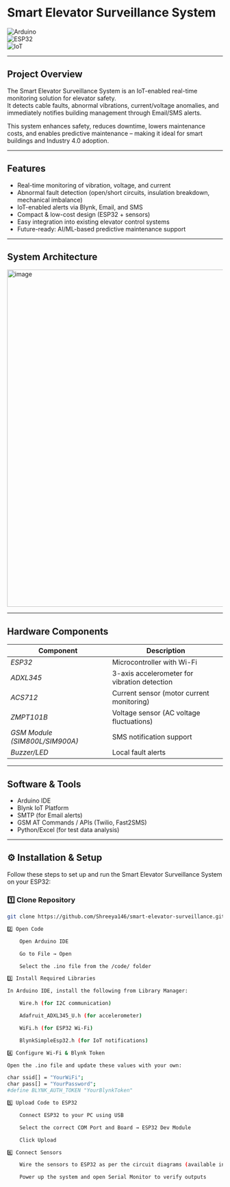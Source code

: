 #  Smart Elevator Surveillance System  

![Arduino](https://img.shields.io/badge/Arduino-IDE-blue)  
![ESP32](https://img.shields.io/badge/ESP32-Microcontroller-orange)  
![IoT](https://img.shields.io/badge/IoT-Smart%20System-green)  
  

---

##  Project Overview  
The Smart Elevator Surveillance System is an IoT-enabled real-time monitoring solution for elevator safety.  
It detects cable faults, abnormal vibrations, current/voltage anomalies, and immediately notifies building management through Email/SMS alerts.  

This system enhances safety, reduces downtime, lowers maintenance costs, and enables predictive maintenance – making it ideal for smart buildings and Industry 4.0 adoption.  

---

##  Features  
-  Real-time monitoring of vibration, voltage, and current  
- Abnormal fault detection (open/short circuits, insulation breakdown, mechanical imbalance)  
- IoT-enabled alerts via Blynk, Email, and SMS  
- Compact & low-cost design (ESP32 + sensors)  
- Easy integration into existing elevator control systems  
- Future-ready: AI/ML-based predictive maintenance support  

---

## System Architecture  

<img width="1438" height="786" alt="image" src="https://github.com/user-attachments/assets/7b8d5a63-cdf5-49dc-b21b-53e52a272db7" />

---

## Hardware Components  
| Component | Description |  
|-----------|-------------|  
| *ESP32* | Microcontroller with Wi-Fi |  
| *ADXL345* | 3-axis accelerometer for vibration detection |  
| *ACS712* | Current sensor (motor current monitoring) |  
| *ZMPT101B* | Voltage sensor (AC voltage fluctuations) |  
| *GSM Module (SIM800L/SIM900A)* | SMS notification support |  
| *Buzzer/LED* | Local fault alerts |  

---

##  Software & Tools  
- Arduino IDE  
- Blynk IoT Platform  
- SMTP (for Email alerts)  
- GSM AT Commands / APIs (Twilio, Fast2SMS)  
- Python/Excel (for test data analysis)  

---

## ⚙️ Installation & Setup  

Follow these steps to set up and run the Smart Elevator Surveillance System on your ESP32:  

### 1️⃣ Clone Repository  
```bash
git clone https://github.com/Shreeya146/smart-elevator-surveillance.git

2️⃣ Open Code

    Open Arduino IDE

    Go to File → Open

    Select the .ino file from the /code/ folder

3️⃣ Install Required Libraries

In Arduino IDE, install the following from Library Manager:

    Wire.h (for I2C communication)

    Adafruit_ADXL345_U.h (for accelerometer)

    WiFi.h (for ESP32 Wi-Fi)

    BlynkSimpleEsp32.h (for IoT notifications)

4️⃣ Configure Wi-Fi & Blynk Token

Open the .ino file and update these values with your own:

char ssid[] = "YourWiFi";  
char pass[] = "YourPassword";  
#define BLYNK_AUTH_TOKEN "YourBlynkToken"

5️⃣ Upload Code to ESP32

    Connect ESP32 to your PC using USB

    Select the correct COM Port and Board → ESP32 Dev Module

    Click Upload

6️⃣ Connect Sensors

    Wire the sensors to ESP32 as per the circuit diagrams (available in /hardware/)

    Power up the system and open Serial Monitor to verify outputs

